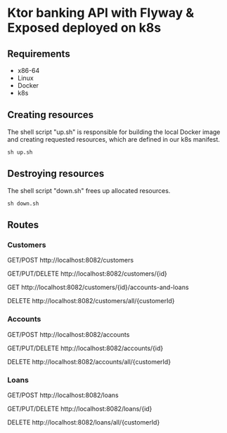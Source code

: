 # Ktor banking API with Flyway & Exposed deployed on k8s



## Requirements

* x86-64
* Linux
* Docker
* k8s

## Creating resources
The shell script "up.sh" is responsible for building the local Docker image and creating requested resources, which are defined in our k8s manifest.

```
sh up.sh
```

## Destroying resources
The shell script "down.sh" frees up allocated resources.

```
sh down.sh
```

## Routes

### Customers 
GET/POST http://localhost:8082/customers

GET/PUT/DELETE http://localhost:8082/customers/{id}

GET http://localhost:8082/customers/{id}/accounts-and-loans

DELETE http://localhost:8082/customers/all/{customerId}


### Accounts 
GET/POST http://localhost:8082/accounts

GET/PUT/DELETE http://localhost:8082/accounts/{id}

DELETE http://localhost:8082/accounts/all/{customerId}
### Loans 
GET/POST http://localhost:8082/loans

GET/PUT/DELETE http://localhost:8082/loans/{id}

DELETE http://localhost:8082/loans/all/{customerId}

